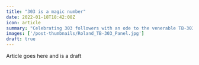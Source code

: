 ```yaml
---
title: "303 is a magic number"
date: 2022-01-18T18:42:08Z
icon: article
summary: "Celebrating 303 followers with an ode to the venerable TB-303."
images: ['/post-thumbnails/Roland_TB-303_Panel.jpg']
draft: true
---
```

Article goes here and is a draft
